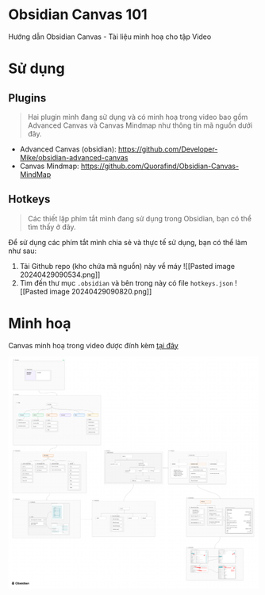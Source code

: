 # Obsidian Canvas 101
Hướng dẫn Obsidian Canvas - Tài liệu minh hoạ cho tập Video


# Sử dụng

## Plugins

> Hai plugin mình đang sử dụng và có minh hoạ trong video bao gồm Advanced Canvas và Canvas Mindmap như thông tin mã nguồn dưới đây.

- Advanced Canvas (obsidian): https://github.com/Developer-Mike/obsidian-advanced-canvas
- Canvas Mindmap: https://github.com/Quorafind/Obsidian-Canvas-MindMap

## Hotkeys

> Các thiết lập phím tắt mình đang sử dụng trong Obsidian, bạn có thể tìm thấy ở đây. 

 Để sử dụng các phím tắt mình chia sẻ và thực tế sử dụng, bạn có thể làm như sau:
 
1. Tải Github repo (kho chứa mã nguồn) này về máy
![[Pasted image 20240429090534.png]]
2. Tìm đến thư mục `.obsidian` và bên trong này có file `hotkeys.json`
![[Pasted image 20240429090820.png]]
# Minh hoạ
Canvas minh hoạ trong video được đính kèm [tại đây](./Obsidian%20Canvas%20101.canvas)

![All in one canvas](<Obsidian Canvas 101 - Exported.png>)